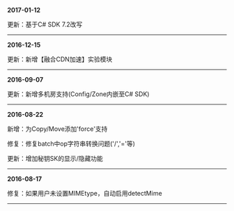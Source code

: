 **2017-01-12**

更新：基于C# SDK 7.2改写

* * *
**2016-12-15**

更新：新增【融合CDN加速】实验模块

* * *

**2016-09-07**

更新：新增多机房支持(Config/Zone内嵌至C# SDK)

* * *

**2016-08-22**

新增：为Copy/Move添加'force'支持

修复：修复batch中op字符串转换问题('/','='等)

更新：增加秘钥SK的显示/隐藏功能

* * *

**2016-08-17**

修复：如果用户未设置MIMEtype，自动启用detectMime

* * *
